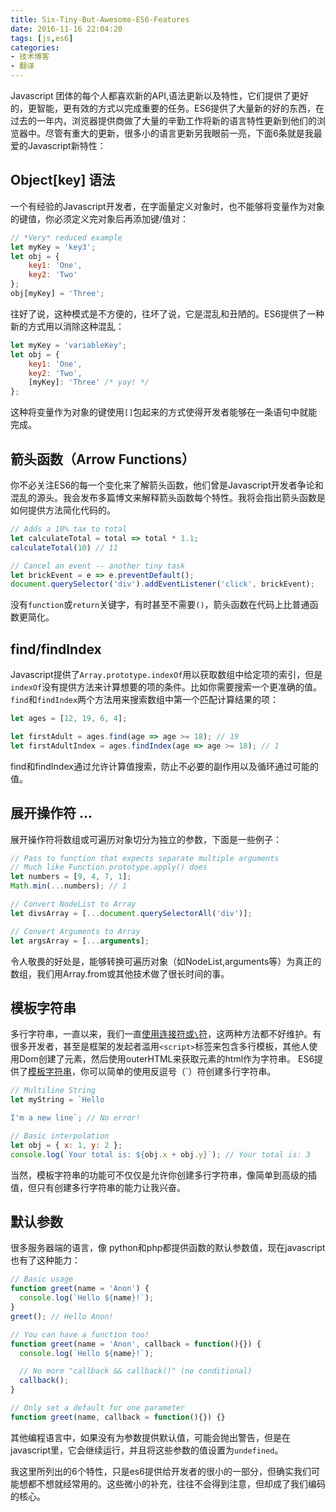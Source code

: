 ```yaml
---
title: Six-Tiny-But-Awesome-ES6-Features
date: 2016-11-16 22:04:20
tags: [js,es6]
categories:
- 技术博客
- 翻译
---
```


Javascript 团体的每个人都喜欢新的API,语法更新以及特性，它们提供了更好的，更智能，更有效的方式以完成重要的任务。ES6提供了大量新的好的东西，在过去的一年内，浏览器提供商做了大量的辛勤工作将新的语言特性更新到他们的浏览器中。尽管有重大的更新，很多小的语言更新另我眼前一亮，下面6条就是我最爱的Javascript新特性：

<!--more-->

## Object[key] 语法
一个有经验的Javascript开发者，在字面量定义对象时，也不能够将变量作为对象的键值，你必须定义完对象后再添加键/值对：
```javascript
// *Very* reduced example
let myKey = 'key3';
let obj = {
    key1: 'One',
    key2: 'Two'
};
obj[myKey] = 'Three';
```

往好了说，这种模式是不方便的，往坏了说，它是混乱和丑陋的。ES6提供了一种新的方式用以消除这种混乱：
```javascript
let myKey = 'variableKey';
let obj = {
    key1: 'One',
    key2: 'Two',
    [myKey]: 'Three' /* yay! */
};
```

这种将变量作为对象的键使用`[]`包起来的方式使得开发者能够在一条语句中就能完成。

## 箭头函数（Arrow Functions）

你不必关注ES6的每一个变化来了解箭头函数，他们曾是Javascript开发者争论和混乱的源头。我会发布多篇博文来解释箭头函数每个特性。我将会指出箭头函数是如何提供方法简化代码的。
```javascript
// Adds a 10% tax to total
let calculateTotal = total => total * 1.1;
calculateTotal(10) // 11

// Cancel an event -- another tiny task
let brickEvent = e => e.preventDefault();
document.querySelector('div').addEventListener('click', brickEvent);
```

没有`function`或`return`关键字，有时甚至不需要`()`，箭头函数在代码上比普通函数更简化。

## find/findIndex
Javascript提供了`Array.prototype.indexOf`用以获取数组中给定项的索引，但是`indexOf`没有提供方法来计算想要的项的条件。比如你需要搜索一个更准确的值。`find`和`findIndex`两个方法用来搜索数组中第一个匹配计算结果的项：
```javascript
let ages = [12, 19, 6, 4];

let firstAdult = ages.find(age => age >= 18); // 19
let firstAdultIndex = ages.findIndex(age => age >= 18); // 1
```
find和findIndex通过允许计算值搜索，防止不必要的副作用以及循环通过可能的值。

## 展开操作符 ...
展开操作符将数组或可遍历对象切分为独立的参数，下面是一些例子：
```javascript
// Pass to function that expects separate multiple arguments
// Much like Function.prototype.apply() does
let numbers = [9, 4, 7, 1];
Math.min(...numbers); // 1

// Convert NodeList to Array
let divsArray = [...document.querySelectorAll('div')];

// Convert Arguments to Array
let argsArray = [...arguments];
```

令人敬畏的好处是，能够转换可遍历对象（如NodeList,arguments等）为真正的数组，我们用Array.from或其他技术做了很长时间的事。

## 模板字符串
多行字符串，一直以来，我们一直[使用连接符或`\`符](https://davidwalsh.name/multiline-javascript-strings)，这两种方法都不好维护。有很多开发者，甚至是框架的发起者滥用`<script>`标签来包含多行模板，其他人使用Dom创建了元素，然后使用outerHTML来获取元素的html作为字符串。
ES6提供了[模板字符串](https://davidwalsh.name/template-literals)，你可以简单的使用反逗号（`）符创建多行字符串。
```javascript
// Multiline String
let myString = `Hello

I'm a new line`; // No error!

// Basic interpolation
let obj = { x: 1, y: 2 };
console.log(`Your total is: ${obj.x + obj.y}`); // Your total is: 3
```

当然，模板字符串的功能可不仅仅是允许你创建多行字符串，像简单到高级的插值，但只有创建多行字符串的能力让我兴奋。

## 默认参数
很多服务器端的语言，像 python和php都提供函数的默认参数值，现在javascript也有了这种能力：
```javascript
// Basic usage
function greet(name = 'Anon') {
  console.log(`Hello ${name}!`);
}
greet(); // Hello Anon!

// You can have a function too!
function greet(name = 'Anon', callback = function(){}) {
  console.log(`Hello ${name}!`);

  // No more "callback && callback()" (no conditional)
  callback();
}

// Only set a default for one parameter
function greet(name, callback = function(){}) {}
```

其他编程语言中，如果没有为参数提供默认值，可能会抛出警告，但是在javascript里，它会继续运行，并且将这些参数的值设置为`undefined`。

我这里所列出的6个特性，只是es6提供给开发者的很小的一部分，但确实我们可能想都不想就经常用的。这些微小的补充，往往不会得到注意，但却成了我们编码的核心。

